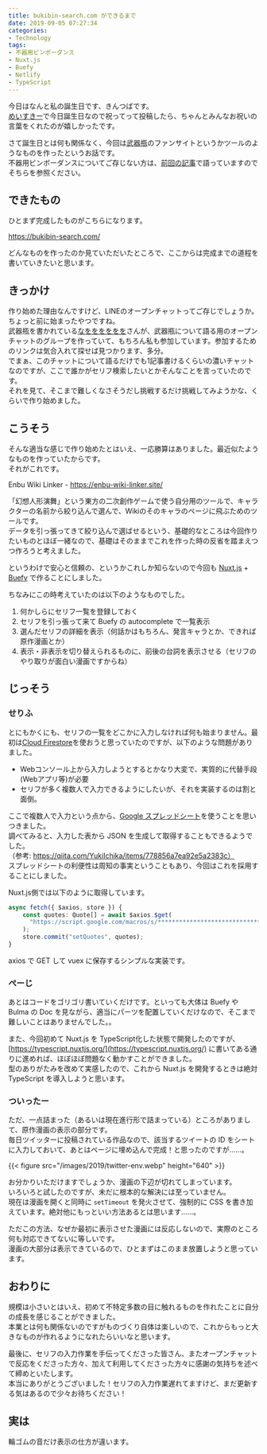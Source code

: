 ```yaml
---
title: bukibin-search.com ができるまで
date: 2019-09-05 07:27:34
categories:
- Technology
tags:
- 不器用ビンボーダンス
- Nuxt.js
- Buefy
- Netlify
- TypeScript
---
```


今日はなんと私の誕生日です、きんつばです。  
[めいすきー](https://misskey.m544.net/)で今日誕生日なので祝ってって投稿したら、ちゃんとみんなお祝いの言葉をくれたのが嬉しかったです。

さて誕生日とは何も関係なく、今回は<abbr title="不器用ビンボーダンス">武器瓶</abbr>のファンサイトというかツールのようなものを作ったというお話です。  
不器用ビンボーダンスについてご存じない方は、[前回の記事](/2019/08/03/about-bukiyo-binbo-dance/)で語っていますのでそちらを参照ください。


## できたもの
ひとまず完成したものがこちらになります。

https://bukibin-search.com/

どんなものを作ったのか見ていただいたところで、ここからは完成までの道程を書いていきたいと思います。
<!-- more -->
## きっかけ
作り始めた理由なんですけど、LINEのオープンチャットってご存じでしょうか。ちょっと前に始まったやつですね。  
武器瓶を書かれている[なをををををを](https://twitter.com/70_pocky)さんが、武器瓶について語る用のオープンチャットのグループを作っていて、もちろん私も参加しています。参加するためのリンクは気合入れて探せば見つかります、多分。  
でまぁ、このチャットについて語るだけでも1記事書けるくらいの濃いチャットなのですが、ここで誰かがセリフ検索したいとかそんなことを言っていたのです。  
それを見て、そこまで難しくなさそうだし挑戦するだけ挑戦してみようかな、くらいで作り始めました。

## こうそう
そんな適当な感じで作り始めたとはいえ、一応勝算はありました。最近似たようなものを作っていたからです。  
それがこれです。

Enbu Wiki Linker - https://enbu-wiki-linker.site/

「幻想人形演舞」という東方の二次創作ゲームで使う自分用のツールで、キャラクターの名前から絞り込んで選んで、Wikiのそのキャラのページに飛ぶためのツールです。  
データを引っ張ってきて絞り込んで選ばせるという、基礎的なところは今回作りたいものとほぼ一緒なので、基礎はそのままでこれを作った時の反省を踏まえつつ作ろうと考えました。

というわけで安心と信頼の、というかこれしか知らないので今回も [Nuxt.js](https://ja.nuxtjs.org/) + [Buefy](https://buefy.org/) で作ることにしました。

ちなみにこの時考えていたのは以下のようなものでした。
1. 何かしらにセリフ一覧を登録しておく
2. セリフを引っ張って来て Buefy の autocomplete で一覧表示
3. 選んだセリフの詳細を表示（何話かはもちろん、発言キャラとか、できれば原作漫画とか）
4. 表示・非表示を切り替えられるものに、前後の台詞を表示させる（セリフのやり取りが面白い漫画ですからね）

## じっそう
### せりふ
とにもかくにも、セリフの一覧をどこかに入力しなければ何も始まりません。最初は[Cloud Firestore](https://firebase.google.com/docs/firestore?hl=ja)を使おうと思っていたのですが、以下のような問題がありました。  
- Webコンソール上から入力しようとするとかなり大変で、実質的に代替手段(Webアプリ等)が必要
- セリフが多く複数人で入力できるようにしたいが、それを実装するのは割と面倒。

ここで複数人で入力という点から、[Google スプレッドシート](https://www.google.com/intl/ja_jp/sheets/about/)を使うことを思いつきました。  
調べてみると、入力した表から JSON を生成して取得することもできるようでした。  
（参考: https://qiita.com/YukiIchika/items/778856a7ea92e5a2383c）  
スプレッドシートの利便性は周知の事実ということもあり、今回はこれを採用することにしました。

Nuxt.js側では以下のように取得しています。
```ts
async fetch({ $axios, store }) {
    const quotes: Quote[] = await $axios.$get(
      "https://script.google.com/macros/s/************************************/exec"
    );
    store.commit("setQuotes", quotes);
}
```
axios で GET して vuex に保存するシンプルな実装です。

### ぺーじ
あとはコードをゴリゴリ書いていくだけです。といっても大体は Buefy や Bulma の Doc を見ながら、適当にパーツを配置していくだけなので、そこまで難しいことはありませんでした。。

また、今回初めて Nuxt.js を TypeScript化した状態で開発したのですが、[https://typescript.nuxtjs.org/](https://typescript.nuxtjs.org/) に書いてある通りに進めれば、ほぼほぼ問題なく動かすことができました。  
型のありがたみを改めて実感したので、これから Nuxt.js を開発するときは絶対 TypeScript を導入しようと思います。

### ついったー
ただ、一点詰まった（あるいは現在進行形で詰まっている）ところがありまして、原作漫画の表示の部分です。  
毎日ツイッターに投稿されている作品なので、該当するツイートの ID をシートに入力しておいて、あとはページに埋め込んで完成！と思ったのですが……。

{{< figure src="/images/2019/twitter-env.webp" height="640" >}}

お分かりいただけますでしょうか、漫画の下辺が切れてしまっています。  
いろいろと試したのですが、未だに根本的な解決には至っていません。  
現在は漫画を開くと同時に `setTimeout` を発火させて、強制的に CSS を書き加えています。絶対他にもっといい方法あるとは思います……。

ただこの方法、なぜか最初に表示させた漫画には反応しないので、実際のところ何も対応できてないに等しいです。  
漫画の大部分は表示できているので、ひとまずはこのまま放置しようと思っています。

## おわりに
規模は小さいとはいえ、初めて不特定多数の目に触れるものを作れたことに自分の成長を感じることができました。  
本業とは何も関係ないのですがものづくり自体は楽しいので、これからもっと大きなものが作れるようになれたらいいなと思います。

最後に、セリフの入力作業を手伝ってくださった皆さん、またオープンチャットで反応をくださった方々、加えて利用してくださった方々に感謝の気持ちを述べて締めといたします。  
本当にありがとうございました！セリフの入力作業遅れてますけど、まだ更新する気はあるので少々お待ちください！

## 実は
輪ゴムの音だけ表示の仕方が違います。